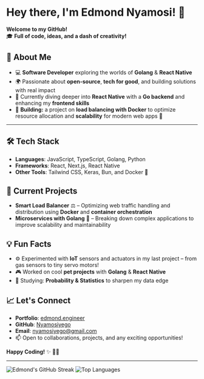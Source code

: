 # Hey there, I'm Edmond Nyamosi! 👋

**Welcome to my GitHub!**  
🎓 **Full of code, ideas, and a dash of creativity!**  
 
## 🚀 About Me
- 💻 **Software Developer** exploring the worlds of **Golang** & **React Native**
- 🌍 Passionate about **open-source**, **tech for good**, and building solutions with real impact
- 🌱 Currently diving deeper into **React Native** with a **Go backend** and enhancing my **frontend skills**
- 🔧 **Building:** a project on **load balancing with Docker** to optimize resource allocation and **scalability** for modern web apps 🚀

---

## 🛠️ Tech Stack
- **Languages**: JavaScript, TypeScript, Golang, Python  
- **Frameworks**: React, Next.js, React Native  
- **Other Tools**: Tailwind CSS, Keras, Bun, and Docker 🐳

## 🌟 Current Projects
- **Smart Load Balancer** ⚖️ – Optimizing web traffic handling and distribution using **Docker** and **container orchestration**
- **Microservices with Golang** 🔗 – Breaking down complex applications to improve scalability and maintainability

## 💡 Fun Facts
- ⚙️ Experimented with **IoT** sensors and actuators in my last project – from gas sensors to tiny servo motors!
- 🎮 Worked on cool **pet projects** with **Golang** & **React Native**  
- 📘 Studying: **Probability & Statistics** to sharpen my data edge

## 📈 Let's Connect
- **Portfolio**: [edmond.engineer](https://edmond.engineer)
- **GitHub**: [Nyamosiyego](https://github.com/Nyamosiyego)
- **Email**: nyamosiyego@gmail.com  
- 📫 Open to collaborations, projects, and any exciting opportunities!

**Happy Coding!** ✨ 👨‍💻

---

![Edmond's GitHub Streak](https://streak-stats.demolab.com/?user=Nyamosiyego&theme=radical)
![Top Languages](https://github-readme-stats.vercel.app/api/top-langs/?username=Nyamosiyego&layout=compact&theme=radical)

